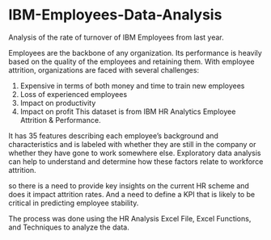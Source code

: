 # IBM-Employees-Data-Analysis
Analysis of the rate of turnover of IBM Employees from last year.

Employees are the backbone of any organization. Its performance is heavily based on the quality of the
employees and retaining them. With employee attrition, organizations are faced with several
challenges:
1. Expensive in terms of both money and time to train new employees
2. Loss of experienced employees
3. Impact on productivity
4. Impact on profit This dataset is from IBM HR Analytics Employee Attrition & Performance. 
 
It has 35 features describing each employee’s background and characteristics and is labeled with whether they are still in the company or whether they have gone to work somewhere else. 
Exploratory data analysis can help to understand and determine how these factors relate to workforce attrition.

so there is a need to provide key insights on the current HR scheme and does it impact attrition rates. 
And a need to define a KPI that is likely to be critical in predicting employee stability.

The process was done using the HR Analysis Excel File, Excel Functions, and Techniques to analyze the data.
